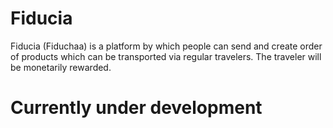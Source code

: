 # Fiducia
Fiducia (Fiduchaa) is a platform by which people can send and create order of products
which can be transported via regular travelers.
The traveler will be monetarily rewarded.
# Currently under development
